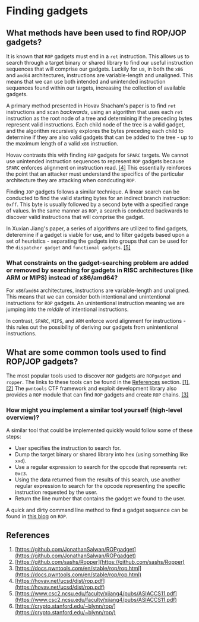 # Finding gadgets

## What methods have been used to find ROP/JOP gadgets?

It is known that `ROP` gadgets must end in a `ret` instruction. This allows us
to search through a target binary or shared library to find our useful
instruction sequences that will comprise our gadgets. Luckily for us, in both
the `x86` and `amd64` architectures, instructions are variable-length and
unaligned. This means that we can use both intended and unintended instruction
sequences found within our targets, increasing the collection of available
gadgets.

A primary method presented in Hovav Shacham's paper is to find `ret`
instructions and scan *backwards*, using an algorithm that uses each `ret`
instruction as the root node of a tree and determining if the preceding bytes
represent valid instructions. Each child node of the tree is a valid gadget,
and the algorithm recursively explores the bytes preceding each child to
determine if they are also valid gadgets that can be added to the tree - up to
the maximum length of a valid `x86` instruction.

Hovav contrasts this with finding `ROP` gadgets for `SPARC` targets. We cannot
use unintended instruction sequences to represent `ROP` gadgets because `SPARC`
enforces alignment on instruction read.
[[4]](#references) This essentially reinforces the
point that an attacker must understand the specifics of the particular
architecture they are attacking when condcuting `ROP`.

Finding `JOP` gadgets follows a similar technique. A linear search can be
conducted to find the valid starting bytes for an indirect branch instruction:
`0xff`. This byte is usually followed by a second byte with a specified range
of values. In the same manner as `ROP`, a search is conducted backwards to
discover valid instructions that will comprise the gadget.

In Xuxian Jiang's paper, a series of algorithms are utilized to find gadgets,
deteremine if a gadget is viable for use, and to filter gadgets based upon a
set of heuristics - separating the gadgets into groups that can be used for
the `dispatcher gadget` and `functional gadgets`.
[[5]](#references)

### What constraints on the gadget-searching problem are added or removed by searching for gadgets in RISC architectures (like ARM or MIPS) instead of x86/amd64?

For `x86`/`amd64` architectures, instructions are variable-length and
unaligned. This means that we can consider both intentional and unintentional
instructions for `ROP` gadgets. An unintentional instruction meaning we are
jumping into the *middle* of intentional instructions.

In contrast, `SPARC`, `MIPS`, and `ARM` enforce word alignment for
instructions - this rules out the possibility of deriving our gadgets from
unintentional instructions.

## What are some common tools used to find ROP/JOP gadgets?

The most popular tools used to discover `ROP` gadgets are `ROPgadget` and
`ropper`. The links to these tools can be found in the
[References](#references) section. [[1]](#references), [[2]](#references)
The `pwntools` CTF framework and exploit development library also provides
a `ROP` module that can find `ROP` gadgets and create `ROP` chains.
[[3]](#references)

### How might you implement a similar tool yourself (high-level overview)?

A similar tool that could be implemented quickly would follow some of these
steps:
* User specifies the instruction to search for.
* Dump the target binary or shared library into hex (using something like
`xxd`).
* Use a regular expression to search for the opcode that represents `ret`:
`0xc3`.
* Using the data returned from the results of this search, use another regular
expression to search for the opcode representing the specific instruction
requested by the user.
* Return the line number that contains the gadget we found to the user.

A quick and dirty command line method to find a gadget sequence can be found
in [this blog](https://crypto.stanford.edu/~blynn/rop/) on `ROP`.

## References

1. [https://github.com/JonathanSalwan/ROPgadget](https://github.com/JonathanSalwan/ROPgadget)
2. [https://github.com/sashs/Ropper](https://github.com/sashs/Ropper)
3. [https://docs.pwntools.com/en/stable/rop/rop.html](https://docs.pwntools.com/en/stable/rop/rop.html)
4. [https://hovav.net/ucsd/dist/rop.pdf](https://hovav.net/ucsd/dist/rop.pdf)
5. [https://www.csc2.ncsu.edu/faculty/xjiang4/pubs/ASIACCS11.pdf](https://www.csc2.ncsu.edu/faculty/xjiang4/pubs/ASIACCS11.pdf)
6. [https://crypto.stanford.edu/~blynn/rop/](https://crypto.stanford.edu/~blynn/rop/)
